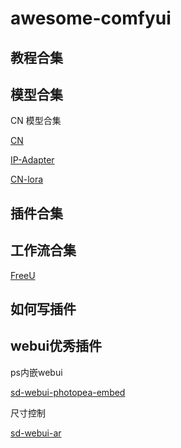 # awesome-comfyui

## 教程合集

## 模型合集

CN 模型合集

[CN](https://huggingface.co/lllyasviel/sd_control_collection/tree/main)

[IP-Adapter](https://huggingface.co/h94/IP-Adapter/tree/main)

[CN-lora](https://huggingface.co/stabilityai/control-lora)

## 插件合集


## 工作流合集

[FreeU](https://www.youtube.com/watch?v=8XJH6uZjNzA)


## 如何写插件


## webui优秀插件
ps内嵌webui

[sd-webui-photopea-embed](https://github.com/yankooliveira/sd-webui-photopea-embed)

尺寸控制

[sd-webui-ar](https://github.com/alemelis/sd-webui-ar/blob/main/scripts/sd-webui-ar.py)
